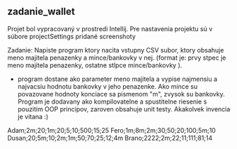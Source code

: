 ## zadanie_wallet

Projet bol vypracovaný v prostredi Intellij.
Pre nastavenia projektu sú v súbore projectSettings pridané screenshoty

Zadanie:
Napiste program ktory nacita vstupny CSV subor, ktory obsahuje meno majitela penazenky a mince/bankovky v nej.
(format je: prvy stpec je meno majitela penazenky, ostatne stlpce mince/bankovky ).
- program dostane ako parameter meno majitela a vypise najmensiu a najvacsiu hodnotu bankovky v jeho penazenke.
Ako mince su povazovane hodnoty konciace sa pismenom "m", zvysok su bankovky.
Program je dodavany ako kompilovatelne a spustitelne riesenie s pouzitim OOP principov, zaroven obsahuje unit testy.
Akakolvek invencia je vitana :)


Adam;2m;20;1m;20;5;10;500;15;25
Fero;1m;8m;2m;30;50;20;100;5m;10
Dusan;20;5m;10;2m;1m;50;70;25;12;4m
Brano;2222;2m;22;11;111;81;14
